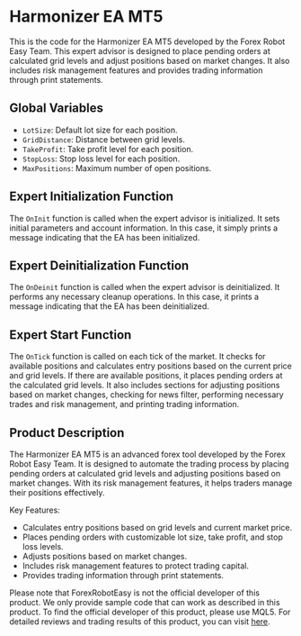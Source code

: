 # Harmonizer EA MT5

This is the code for the Harmonizer EA MT5 developed by the Forex Robot Easy Team. This expert advisor is designed to place pending orders at calculated grid levels and adjust positions based on market changes. It also includes risk management features and provides trading information through print statements.

## Global Variables

- `LotSize`: Default lot size for each position.
- `GridDistance`: Distance between grid levels.
- `TakeProfit`: Take profit level for each position.
- `StopLoss`: Stop loss level for each position.
- `MaxPositions`: Maximum number of open positions.

## Expert Initialization Function

The `OnInit` function is called when the expert advisor is initialized. It sets initial parameters and account information. In this case, it simply prints a message indicating that the EA has been initialized.

## Expert Deinitialization Function

The `OnDeinit` function is called when the expert advisor is deinitialized. It performs any necessary cleanup operations. In this case, it prints a message indicating that the EA has been deinitialized.

## Expert Start Function

The `OnTick` function is called on each tick of the market. It checks for available positions and calculates entry positions based on the current price and grid levels. If there are available positions, it places pending orders at the calculated grid levels. It also includes sections for adjusting positions based on market changes, checking for news filter, performing necessary trades and risk management, and printing trading information.

## Product Description

The Harmonizer EA MT5 is an advanced forex tool developed by the Forex Robot Easy Team. It is designed to automate the trading process by placing pending orders at calculated grid levels and adjusting positions based on market changes. With its risk management features, it helps traders manage their positions effectively.

Key Features:
- Calculates entry positions based on grid levels and current market price.
- Places pending orders with customizable lot size, take profit, and stop loss levels.
- Adjusts positions based on market changes.
- Includes risk management features to protect trading capital.
- Provides trading information through print statements.

Please note that ForexRobotEasy is not the official developer of this product. We only provide sample code that can work as described in this product. To find the official developer of this product, please use MQL5. For detailed reviews and trading results of this product, you can visit [here](https://forexroboteasy.com/forex-robot-review/harmonizer-ea-mt5-review-advanced-forex-tool-with-low-drawdown/).

